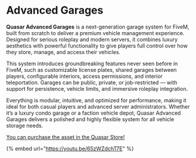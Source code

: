 # Advanced Garages

**Quasar Advanced Garages** is a next-generation garage system for FiveM, built from scratch to deliver a premium vehicle management experience. Designed for serious roleplay and modern servers, it combines luxury aesthetics with powerful functionality to give players full control over how they store, manage, and access their vehicles.

This system introduces groundbreaking features never seen before in FiveM, such as customizable license plates, shared garages between players, configurable interiors, access permissions, and interior teleportation. Garages can be public, private, or job-restricted — with support for persistence, vehicle limits, and immersive roleplay integration.

Everything is modular, intuitive, and optimized for performance, making it ideal for both casual players and advanced server administrators. Whether it’s a luxury condo garage or a faction vehicle depot, Quasar Advanced Garages delivers a polished and highly flexible system for all vehicle storage needs.

[You can purchase the asset in the Quasar Store!](https://www.quasar-store.com/scripts/garages)

{% embed url="https://youtu.be/65zWZdchT7E" %}
